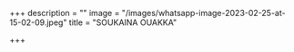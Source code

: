 +++
description = ""
image = "/images/whatsapp-image-2023-02-25-at-15-02-09.jpeg"
title = "SOUKAINA OUAKKA"

+++
